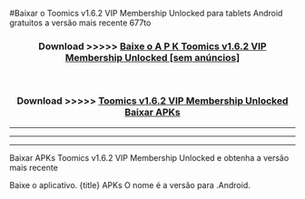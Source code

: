 #Baixar o Toomics v1.6.2 VIP Membership Unlocked   para tablets Android gratuitos a versão mais recente 677to


<div align="center">
<h3>Download >>>>> <a href="https://pt-web.web.app/?pt= Toomics v1.6.2 VIP Membership Unlocked ">Baixe o A P K Toomics v1.6.2 VIP Membership Unlocked  [sem anúncios]</a></h3><br>

<h3>Download >>>>> <a href="https://pt-web.web.app/?pt= Toomics v1.6.2 VIP Membership Unlocked ">Toomics v1.6.2 VIP Membership Unlocked  Baixar APKs</a></h3>
</div>

----------------------------------------------------------

----------------------------------------------------------

----------------------------------------------------------

Baixar APKs Toomics v1.6.2 VIP Membership Unlocked  e obtenha a versão mais recente

Baixe o aplicativo. {title} APKs O nome é a versão para .Android.


